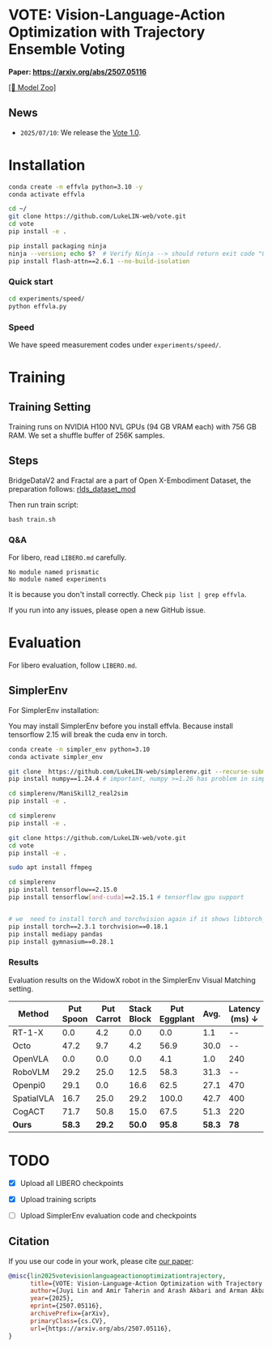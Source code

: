 # VOTE: Vision-Language-Action Optimization with Trajectory Ensemble Voting

**Paper: https://arxiv.org/abs/2507.05116**


 [\[🤗 Model Zoo\]](https://huggingface.co/collections/juyil/vote-vision-language-action-model-686f5dac2775080477a86cdf) 

## News 
- `2025/07/10`: We release the [Vote 1.0](https://huggingface.co/collections/juyil/vote-vision-language-action-model-686f5dac2775080477a86cdf).


# Installation


```bash
conda create -n effvla python=3.10 -y
conda activate effvla

cd ~/ 
git clone https://github.com/LukeLIN-web/vote.git
cd vote
pip install -e .

pip install packaging ninja
ninja --version; echo $?  # Verify Ninja --> should return exit code "0"
pip install flash-attn==2.6.1 --no-build-isolation
```


### Quick start

```bash
cd experiments/speed/
python effvla.py
```

### Speed

We have speed measurement codes under `experiments/speed/`. 

# Training

## Training Setting

Training runs on NVIDIA H100 NVL GPUs (94 GB VRAM each) with 756 GB RAM. We set a shuffle buffer of 256K samples.


## Steps

BridgeDataV2 and Fractal are a part of Open X-Embodiment Dataset,  the preparation follows: [rlds_dataset_mod](https://github.com/kpertsch/rlds_dataset_mod)

Then run train script:
```
bash train.sh
```


### Q&A

For libero, read `LIBERO.md` carefully.


```
No module named prismatic
No module named experiments
```

It is because you don't install correctly. Check `pip list | grep effvla`. 

If you run into any issues, please open a new GitHub issue.


# Evaluation

For libero evaluation, follow `LIBERO.md`.

## SimplerEnv
For SimplerEnv installation:

You may install SimplerEnv before you install effvla.
Because install tensorflow 2.15 will break the cuda env in torch.


```bash
conda create -n simpler_env python=3.10
conda activate simpler_env

git clone  https://github.com/LukeLIN-web/simplerenv.git --recurse-submodules
pip install numpy==1.24.4 # important, numpy >=1.26 has problem in simpler env

cd simplerenv/ManiSkill2_real2sim
pip install -e .

cd simplerenv
pip install -e .

git clone https://github.com/LukeLIN-web/vote.git
cd vote
pip install -e .

sudo apt install ffmpeg

cd simplerenv
pip install tensorflow==2.15.0
pip install tensorflow[and-cuda]==2.15.1 # tensorflow gpu support


# we  need to install torch and torchvision again if it shows libtorch_cuda.so: undefined symbol: ncclCommRegister 
pip install torch==2.3.1 torchvision==0.18.1
pip install mediapy pandas
pip install gymnasium==0.28.1
```

### Results

Evaluation results on the WidowX robot in the SimplerEnv Visual Matching setting. 

| Method                  | Put Spoon | Put Carrot | Stack Block | Put Eggplant | Avg. | Latency (ms) ↓ | Speed up ↑ |
|-------------------------|-----------|------------|--------------|---------------|------|----------------|-------------|
| RT-1-X                  | 0.0       | 4.2        | 0.0          | 0.0           | 1.1  | --             | --          |
| Octo             | 47.2      | 9.7        | 4.2          | 56.9          | 30.0 | --             | --          |
| OpenVLA                 | 0.0       | 0.0        | 0.0          | 4.1           | 1.0  | 240            | 1.00        |
| RoboVLM    | 29.2      | 25.0       | 12.5         | 58.3          | 31.3 | --             | --          |
| Openpi0                 | 29.1      | 0.0        | 16.6         | 62.5          | 27.1 | 470            | 0.50        |
| SpatialVLA | 16.7      | 25.0       | 29.2         | 100.0         | 42.7 | 400            | 0.60        |
| CogACT                  | 71.7      | 50.8       | 15.0         | 67.5          | 51.3 | 220            | 1.09        |
| __Ours__               | __58.3__  | __29.2__   | __50.0__     | __95.8__      | __58.3__ | __78__     | __3.1__    |

# TODO

- [x] Upload all LIBERO checkpoints  
- [x] Upload training scripts
- [ ] Upload SimplerEnv evaluation code and checkpoints  


## Citation

If you use our code in your work, please cite [our paper](https://arxiv.org/abs/2507.05116):

```bibtex
@misc{lin2025votevisionlanguageactionoptimizationtrajectory,
      title={VOTE: Vision-Language-Action Optimization with Trajectory Ensemble Voting}, 
      author={Juyi Lin and Amir Taherin and Arash Akbari and Arman Akbari and Lei Lu and Guangyu Chen and Taskin Padir and Xiaomeng Yang and Weiwei Chen and Yiqian Li and Xue Lin and David Kaeli and Pu Zhao and Yanzhi Wang},
      year={2025},
      eprint={2507.05116},
      archivePrefix={arXiv},
      primaryClass={cs.CV},
      url={https://arxiv.org/abs/2507.05116}, 
}
```